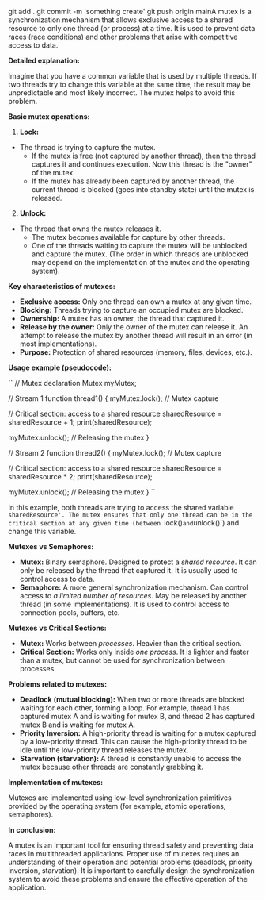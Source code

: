 git add .
git commit -m 'something create'
git push origin mainA mutex is a synchronization mechanism that allows exclusive access to a shared resource to only one thread (or process) at a time.  It is used to prevent data races (race conditions) and other problems that arise with competitive access to data.

**Detailed explanation:**

Imagine that you have a common variable that is used by multiple threads. If two threads try to change this variable at the same time, the result may be unpredictable and most likely incorrect.  The mutex helps to avoid this problem.

**Basic mutex operations:**

1. **Lock:**
* The thread is trying to capture the mutex.
    * If the mutex is free (not captured by another thread), then the thread captures it and continues execution.  Now this thread is the "owner" of the mutex.
    * If the mutex has already been captured by another thread, the current thread is blocked (goes into standby state) until the mutex is released.

2. **Unlock:**
* The thread that owns the mutex releases it.
    * The mutex becomes available for capture by other threads.
    * One of the threads waiting to capture the mutex will be unblocked and capture the mutex.  (The order in which threads are unblocked may depend on the implementation of the mutex and the operating system).

**Key characteristics of mutexes:**

* **Exclusive access:** Only one thread can own a mutex at any given time.
* **Blocking:** Threads trying to capture an occupied mutex are blocked.
* **Ownership:** A mutex has an owner, the thread that captured it.
* **Release by the owner:** Only the owner of the mutex can release it.  An attempt to release the mutex by another thread will result in an error (in most implementations).
* **Purpose:** Protection of shared resources (memory, files, devices, etc.).

**Usage example (pseudocode):**

``
// Mutex declaration
Mutex myMutex;

// Stream 1
function thread1() {
myMutex.lock(); // Mutex capture

  // Critical section: access to a shared resource
  sharedResource = sharedResource + 1;
  print(sharedResource);

  myMutex.unlock(); // Releasing the mutex
}

// Stream 2
function thread2() {
  myMutex.lock(); // Mutex capture

  // Critical section: access to a shared resource
  sharedResource = sharedResource * 2;
  print(sharedResource);

  myMutex.unlock(); // Releasing the mutex
}
``

In this example, both threads are trying to access the shared variable `sharedResource'. The mutex ensures that only one thread can be in the critical section at any given time (between `lock()` and `unlock()`) and change this variable.

**Mutexes vs Semaphores:**

* **Mutex:** Binary semaphore.  Designed to protect a *shared resource*.  It can only be released by the thread that captured it.  It is usually used to control access to data.
* **Semaphore:** A more general synchronization mechanism.  Can control access to *a limited number of resources*. May be released by another thread (in some implementations). It is used to control access to connection pools, buffers, etc.

**Mutexes vs Critical Sections:**

* **Mutex:** Works between *processes*.  Heavier than the critical section.
* **Critical Section:** Works only inside *one process*.  It is lighter and faster than a mutex, but cannot be used for synchronization between processes.

**Problems related to mutexes:**

* **Deadlock (mutual blocking):** When two or more threads are blocked waiting for each other, forming a loop.  For example, thread 1 has captured mutex A and is waiting for mutex B, and thread 2 has captured mutex B and is waiting for mutex A.
* **Priority Inversion:** A high-priority thread is waiting for a mutex captured by a low-priority thread.  This can cause the high-priority thread to be idle until the low-priority thread releases the mutex.
* **Starvation (starvation):** A thread is constantly unable to access the mutex because other threads are constantly grabbing it.

**Implementation of mutexes:**

Mutexes are implemented using low-level synchronization primitives provided by the operating system (for example, atomic operations, semaphores).

**In conclusion:**

A mutex is an important tool for ensuring thread safety and preventing data races in multithreaded applications. Proper use of mutexes requires an understanding of their operation and potential problems (deadlock, priority inversion, starvation). It is important to carefully design the synchronization system to avoid these problems and ensure the effective operation of the application.